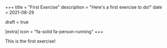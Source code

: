 +++
title = "First Exercise"
description = "Here's a first exercise to do!"
date = 2021-08-29

draft = true

[extra]
icon = "fa-solid fa-person-running"
+++

This is the first exercise!